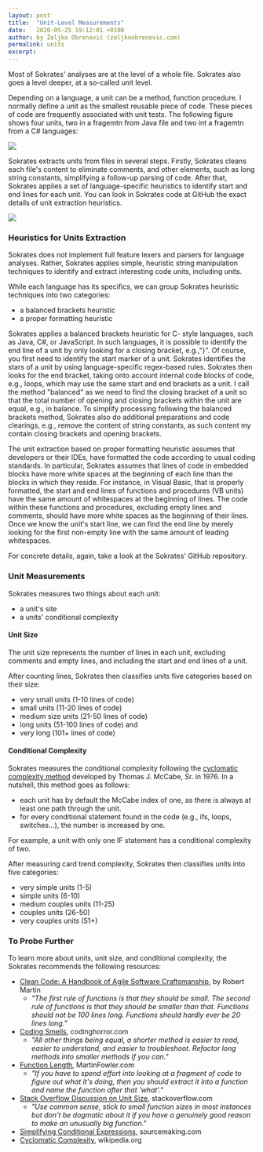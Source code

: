 ```yaml
---
layout: post
title:  "Unit-Level Measurements"
date:   2020-05-25 19:12:01 +0100
author: by Željko Obrenović (zeljkoobrenovic.com)
permalink: units
excerpt:
---
```


Most of Sokrates' analyses are at the level of a whole file. Sokrates also goes a level deeper, at a so-called unit level.

Depending on a language, a unit can be a method, function procedure. I normally define a unit as the smallest reusable piece of code. These pieces of code are frequently associated with unit tests. The following figure shows four units, two in a fragemtn from Java file and two int a fragemtn from a C# languages:

![](assets/images/sokrates/unit-examples.png)

Sokrates extracts units from files in several steps. Firstly, Sokrates cleans each file's content to eliminate comments, and other elements, such as long string constants, simplifying a follow-up parsing of code. After that, Sokrates applies a set of language-specific heuristics to identify start and end lines for each unit. You can look in Sokrates code at GitHub the exact details of unit extraction heuristics.


![](assets/images/sokrates/units-processing.png)

### Heuristics for Units Extraction

Sokrates does not implement full feature lexers and parsers for language analyses. Rather, Sokrates applies simple, heuristic string manipulation techniques to identify and extract interesting code units, including units.

While each language has its specifics, we can group Sokrates heuristic techniques into two categories:
 - a balanced brackets heuristic
 - a proper formatting heuristic

Sokrates applies a balanced brackets heuristic for C- style languages, such as Java, C#, or JavaScript. In such languages, it is possible to identify the end line of a unit by only looking for a closing bracket, e.g.,"}". Of course, you first need to identify the start marker of a unit. Sokrates identifies the stars of a unit by using language-specific regex-based rules. Sokrates then looks for the end bracket, taking onto account internal code blocks of code, e.g., loops, which may use the same start and end brackets as a unit. I call the method "balanced" as we need to find the closing bracket of a unit so that the total number of opening and closing brackets within the unit are equal, e.g., in balance. To simplify processing following the balanced brackets method, Sokrates also do additional preparations and code clearings, e.g., remove the content of string constants, as such content my contain closing brackets and opening brackets.

The unit extraction based on proper formatting heuristic assumes that developers or their IDEs, have formatted the code according to usual coding standards. In particular, Sokrates assumes that lines of code in embedded blocks have more white spaces at the beginning of each line than the blocks in which they reside. For instance, in Visual Basic, that is properly formatted, the start and end lines of functions and procedures (VB units) have the same amount of whitespaces at the beginning of lines. The code within these functions and procedures, excluding empty lines and comments, should have more white spaces as the beginning of their lines. Once we know the unit's start line, we can find the end line by merely looking for the first non-empty line with the same amount of leading whitespaces.

For concrete details, again, take a look at the Sokrates' GitHub repository.


### Unit Measurements

Sokrates measures two things about each unit:
 - a unit's site
 - a units' conditional complexity

#### Unit Size

The unit size represents the number of lines in each unit, excluding comments and empty lines, and including the start and end lines of a unit.

After counting lines, Sokrates then classifies units five categories based on their size:
 - very small units (1-10 lines of code)
 - small units (11-20 lines of code)
 - medium size units (21-50 lines of code)
 - long units (51-100 lines of code) and
 - very long (101+ lines of code)

#### Conditional Complexity


Sokrates measures the conditional complexity following the [cyclomatic complexity method](https://en.wikipedia.org/wiki/Cyclomatic_complexity) developed by Thomas J. McCabe, Sr. in 1976. In a nutshell, this method goes as follows:
 - each unit has by default the McCabe index of one, as there is always at least one path through the unit.
 - for every conditional statement found in the code (e.g., ifs, loops, switches...), the number is increased by one.

For example, a unit with only one IF statement has a conditional complexity of two.

After measuring card trend complexity, Sokrates then classifies units into five categories:
 - very simple units (1-5)
 - simple units (6-10)
 - medium couples units (11-25)
 - couples units (26-50)
 - very couples units (51+)



### To Probe Further

To learn more about units, unit size, and conditional complexity, the Sokrates recommends the following resources:

* [Clean Code: A Handbook of Agile Software Craftsmanship](https://www.amazon.com/dp/0132350882/), by Robert Martin
  * *"The first rule of functions is that they should be small. The second rule of functions is that they should be smaller than that. Functions should not be 100 lines long. Functions should hardly ever be 20 lines long."*
* [Coding Smells](https://blog.codinghorror.com/code-smells/), codinghorror.com
  * *"All other things being equal, a shorter method is easier to read, easier to understand, and easier to troubleshoot. Refactor long methods into smaller methods if you can."*
* [Function Length](https://martinfowler.com/bliki/FunctionLength.html), MartinFowler.com
  * *"If you have to spend effort into looking at a fragment of code to figure out what it's doing, then you should extract it into a function and name the function after that 'what'."*
* [Stack Overflow Discussion on Unit Size](https://softwareengineering.stackexchange.com/questions/133404/what-is-the-ideal-length-of-a-method-for-you), stackoverflow.com
  * *"Use common sense, stick to small function sizes in most instances but don't be dogmatic about it if you have a genuinely good reason to make an unusually big function."*
* [Simplifying Conditional Expressions](https://sourcemaking.com/refactoring/simplifying-conditional-expressions), sourcemaking.com
* [Cyclomatic Complexity](https://en.wikipedia.org/wiki/Cyclomatic_complexity), wikipedia.org
